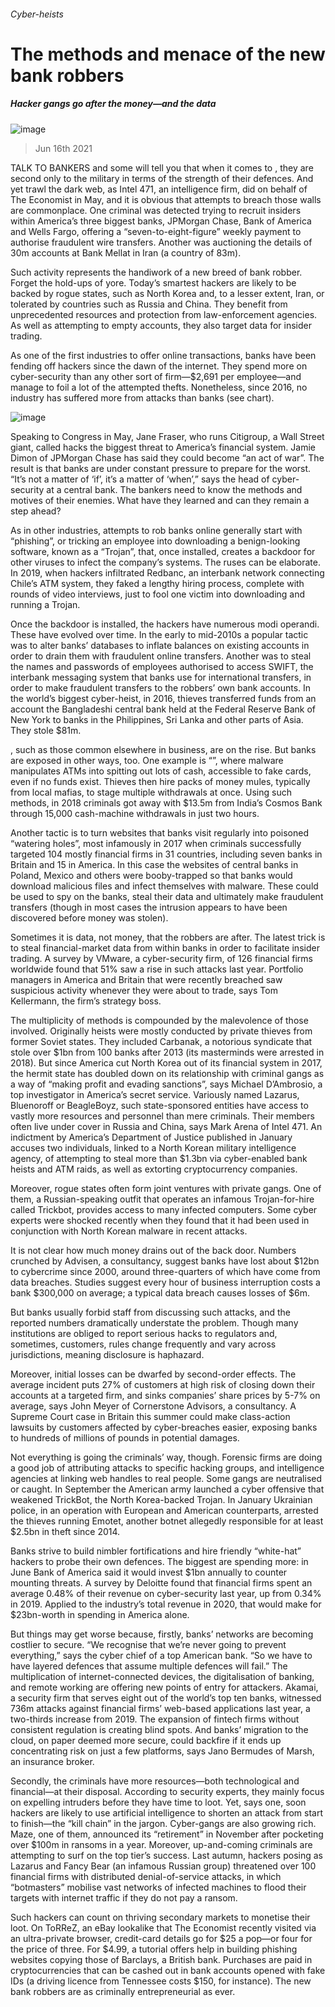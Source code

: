 ###### Cyber-heists
# The methods and menace of the new bank robbers 
##### Hacker gangs go after the money—and the data 
![image](images/20210619_fnp502.jpg) 
> Jun 16th 2021 
TALK TO BANKERS and some will tell you that when it comes to , they are second only to the military in terms of the strength of their defences. And yet trawl the dark web, as Intel 471, an intelligence firm, did on behalf of The Economist in May, and it is obvious that attempts to breach those walls are commonplace. One criminal was detected trying to recruit insiders within America’s three biggest banks, JPMorgan Chase, Bank of America and Wells Fargo, offering a “seven-to-eight-figure” weekly payment to authorise fraudulent wire transfers. Another was auctioning the details of 30m accounts at Bank Mellat in Iran (a country of 83m).
Such activity represents the handiwork of a new breed of bank robber. Forget the hold-ups of yore. Today’s smartest hackers are likely to be backed by rogue states, such as North Korea and, to a lesser extent, Iran, or tolerated by countries such as Russia and China. They benefit from unprecedented resources and protection from law-enforcement agencies. As well as attempting to empty accounts, they also target data for insider trading.
As one of the first industries to offer online transactions, banks have been fending off hackers since the dawn of the internet. They spend more on cyber-security than any other sort of firm—$2,691 per employee—and manage to foil a lot of the attempted thefts. Nonetheless, since 2016, no industry has suffered more from attacks than banks (see chart).
![image](images/20210619_fnc602.png) 

Speaking to Congress in May, Jane Fraser, who runs Citigroup, a Wall Street giant, called hacks the biggest threat to America’s financial system. Jamie Dimon of JPMorgan Chase has said they could become “an act of war”. The result is that banks are under constant pressure to prepare for the worst. “It’s not a matter of ‘if’, it’s a matter of ‘when’,” says the head of cyber-security at a central bank. The bankers need to know the methods and motives of their enemies. What have they learned and can they remain a step ahead?
As in other industries, attempts to rob banks online generally start with “phishing”, or tricking an employee into downloading a benign-looking software, known as a “Trojan”, that, once installed, creates a backdoor for other viruses to infect the company’s systems. The ruses can be elaborate. In 2019, when hackers infiltrated Redbanc, an interbank network connecting Chile’s ATM system, they faked a lengthy hiring process, complete with rounds of video interviews, just to fool one victim into downloading and running a Trojan.
Once the backdoor is installed, the hackers have numerous modi operandi. These have evolved over time. In the early to mid-2010s a popular tactic was to alter banks’ databases to inflate balances on existing accounts in order to drain them with fraudulent online transfers. Another was to steal the names and passwords of employees authorised to access SWIFT, the interbank messaging system that banks use for international transfers, in order to make fraudulent transfers to the robbers’ own bank accounts. In the world’s biggest cyber-heist, in 2016, thieves transferred funds from an account the Bangladeshi central bank held at the Federal Reserve Bank of New York to banks in the Philippines, Sri Lanka and other parts of Asia. They stole $81m.
, such as those common elsewhere in business, are on the rise. But banks are exposed in other ways, too. One example is “”, where malware manipulates ATMs into spitting out lots of cash, accessible to fake cards, even if no funds exist. Thieves then hire packs of money mules, typically from local mafias, to stage multiple withdrawals at once. Using such methods, in 2018 criminals got away with $13.5m from India’s Cosmos Bank through 15,000 cash-machine withdrawals in just two hours.
Another tactic is to turn websites that banks visit regularly into poisoned “watering holes”, most infamously in 2017 when criminals successfully targeted 104 mostly financial firms in 31 countries, including seven banks in Britain and 15 in America. In this case the websites of central banks in Poland, Mexico and others were booby-trapped so that banks would download malicious files and infect themselves with malware. These could be used to spy on the banks, steal their data and ultimately make fraudulent transfers (though in most cases the intrusion appears to have been discovered before money was stolen).
Sometimes it is data, not money, that the robbers are after. The latest trick is to steal financial-market data from within banks in order to facilitate insider trading. A survey by VMware, a cyber-security firm, of 126 financial firms worldwide found that 51% saw a rise in such attacks last year. Portfolio managers in America and Britain that were recently breached saw suspicious activity whenever they were about to trade, says Tom Kellermann, the firm’s strategy boss.
The multiplicity of methods is compounded by the malevolence of those involved. Originally heists were mostly conducted by private thieves from former Soviet states. They included Carbanak, a notorious syndicate that stole over $1bn from 100 banks after 2013 (its masterminds were arrested in 2018). But since America cut North Korea out of its financial system in 2017, the hermit state has doubled down on its relationship with criminal gangs as a way of “making profit and evading sanctions”, says Michael D’Ambrosio, a top investigator in America’s secret service. Variously named Lazarus, Bluenoroff or BeagleBoyz, such state-sponsored entities have access to vastly more resources and personnel than mere criminals. Their members often live under cover in Russia and China, says Mark Arena of Intel 471. An indictment by America’s Department of Justice published in January accuses two individuals, linked to a North Korean military intelligence agency, of attempting to steal more than $1.3bn via cyber-enabled bank heists and ATM raids, as well as extorting cryptocurrency companies.
Moreover, rogue states often form joint ventures with private gangs. One of them, a Russian-speaking outfit that operates an infamous Trojan-for-hire called Trickbot, provides access to many infected computers. Some cyber experts were shocked recently when they found that it had been used in conjunction with North Korean malware in recent attacks.
It is not clear how much money drains out of the back door. Numbers crunched by Advisen, a consultancy, suggest banks have lost about $12bn to cybercrime since 2000, around three-quarters of which have come from data breaches. Studies suggest every hour of business interruption costs a bank $300,000 on average; a typical data breach causes losses of $6m.
But banks usually forbid staff from discussing such attacks, and the reported numbers dramatically understate the problem. Though many institutions are obliged to report serious hacks to regulators and, sometimes, customers, rules change frequently and vary across jurisdictions, meaning disclosure is haphazard.
Moreover, initial losses can be dwarfed by second-order effects. The average incident puts 27% of customers at high risk of closing down their accounts at a targeted firm, and sinks companies’ share prices by 5-7% on average, says John Meyer of Cornerstone Advisors, a consultancy. A Supreme Court case in Britain this summer could make class-action lawsuits by customers affected by cyber-breaches easier, exposing banks to hundreds of millions of pounds in potential damages.
Not everything is going the criminals’ way, though. Forensic firms are doing a good job of attributing attacks to specific hacking groups, and intelligence agencies at linking web handles to real people. Some gangs are neutralised or caught. In September the American army launched a cyber offensive that weakened TrickBot, the North Korea-backed Trojan. In January Ukrainian police, in an operation with European and American counterparts, arrested the thieves running Emotet, another botnet allegedly responsible for at least $2.5bn in theft since 2014.
Banks strive to build nimbler fortifications and hire friendly “white-hat” hackers to probe their own defences. The biggest are spending more: in June Bank of America said it would invest $1bn annually to counter mounting threats. A survey by Deloitte found that financial firms spent an average 0.48% of their revenue on cyber-security last year, up from 0.34% in 2019. Applied to the industry’s total revenue in 2020, that would make for $23bn-worth in spending in America alone.
But things may get worse because, firstly, banks’ networks are becoming costlier to secure. “We recognise that we’re never going to prevent everything,” says the cyber chief of a top American bank. “So we have to have layered defences that assume multiple defences will fail.” The multiplication of internet-connected devices, the digitalisation of banking, and remote working are offering new points of entry for attackers. Akamai, a security firm that serves eight out of the world’s top ten banks, witnessed 736m attacks against financial firms’ web-based applications last year, a two-thirds increase from 2019. The expansion of fintech firms without consistent regulation is creating blind spots. And banks’ migration to the cloud, on paper deemed more secure, could backfire if it ends up concentrating risk on just a few platforms, says Jano Bermudes of Marsh, an insurance broker.
Secondly, the criminals have more resources—both technological and financial—at their disposal. According to security experts, they mainly focus on expelling intruders before they have time to loot. Yet, says one, soon hackers are likely to use artificial intelligence to shorten an attack from start to finish—the “kill chain” in the jargon. Cyber-gangs are also growing rich. Maze, one of them, announced its “retirement” in November after pocketing over $100m in ransoms in a year. Moreover, up-and-coming criminals are attempting to surf on the top tier’s success. Last autumn, hackers posing as Lazarus and Fancy Bear (an infamous Russian group) threatened over 100 financial firms with distributed denial-of-service attacks, in which “botmasters” mobilise vast networks of infected machines to flood their targets with internet traffic if they do not pay a ransom.
Such hackers can count on thriving secondary markets to monetise their loot. On ToRReZ, an eBay lookalike that The Economist recently visited via an ultra-private browser, credit-card details go for $25 a pop—or four for the price of three. For $4.99, a tutorial offers help in building phishing websites copying those of Barclays, a British bank. Purchases are paid in cryptocurrencies that can be cashed out in bank accounts opened with fake IDs (a driving licence from Tennessee costs $150, for instance). The new bank robbers are as criminally entrepreneurial as ever.
